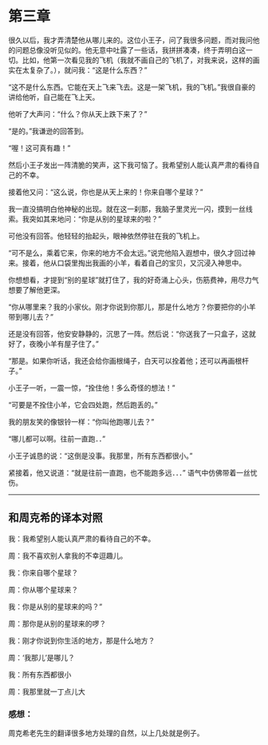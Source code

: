 # 第三章

很久以后，我才弄清楚他从哪儿来的。这位小王子，问了我很多问题，而对我问他的问题总像没听见似的。他无意中吐露了一些话，我拼拼凑凑，终于弄明白这一切。比如，他第一次看见我的飞机（我就不画自己的飞机了，对我来说，这样的画实在太复杂了。），就问我：“这是什么东西？”

“这不是什么东西。它能在天上飞来飞去。这是一架飞机，我的飞机。”我很自豪的讲给他听，自己能在飞上天。

他听了大声问：“什么？你从天上跌下来了？”

“是的。”我谦逊的回答到。

“喔！这可真有趣！”

然后小王子发出一阵清脆的笑声，这下我可恼了。我希望别人能认真严肃的看待自己的不幸。

接着他又问：“这么说，你也是从天上来的！你来自哪个星球？”

我一直没搞明白他神秘的出现。就在这一刹那，我脑子里灵光一闪，摸到一丝线索。我突如其来地问：“你是从别的星球来的啦？”

可他没有回答。他轻轻的抬起头，眼神依然停驻在我的飞机上。

“可不是么，乘着它来，你来的地方不会太远。”说完他陷入遐想中，很久才回过神来。接着，他从口袋里掏出我画的小羊，看着自己的宝贝，又沉浸入神思中。

你想想看，才提到“别的星球”就打住了，我的好奇涌上心头，伤筋费神，用尽力气想要了解他更深。

“你从哪里来？我的小家伙。刚才你说到你那儿，那是什么地方？你要把你的小羊带到哪儿去？”

还是没有回答，他安安静静的，沉思了一阵。然后说：“你送我了一只盒子，这就好了，夜晚小羊有屋子住了。”

“那是。如果你听话，我还会给你画根绳子，白天可以拴着他；还可以再画根杆子。”

小王子一听，一震一惊，“拴住他！多么奇怪的想法！”

“可要是不拴住小羊，它会四处跑，然后跑丢的。”

我的朋友笑的像银铃一样：“你叫他跑哪儿去？”

“哪儿都可以啊。往前一直跑．．”

小王子诚恳的说：“这倒是没事。我那里，所有东西都很小。”

紧接着，他又说道：“就是往前一直跑，也不能跑多远．．．” 语气中仿佛带着一丝忧伤。

---
## 和周克希的译本对照
我：我希望别人能认真严肃的看待自己的不幸。

周：我不喜欢别人拿我的不幸逗趣儿。

我：你来自哪个星球？

周：你从哪个星球来？

我：你是从别的星球来的吗？”

周：那你是从别的星球来的啰？

我：刚才你说到你生活的地方，那是什么地方？

周：‘我那儿’是哪儿？

我：所有东西都很小

周：我那里就一丁点儿大

### 感想：
周克希老先生的翻译很多地方处理的自然，以上几处就是例子。
